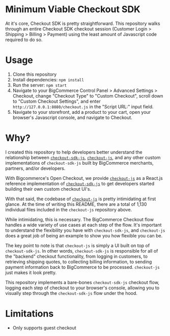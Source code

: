 # Minimum Viable Checkout SDK

At it's core, Checkout SDK is pretty straightforward. This repository walks through an entire
Checkout SDK checkout session (Customer Login > Shipping > Billing > Payment) using the least amount
of Javascript code required to do so.

# Usage

1. Clone this repository
2. Install dependencies: `npm install`
3. Run the server: `npm start`
4. Navigate to your BigCommerce Control Panel > Advanced Settings > Checkout, change "Checkout Type"
   to "Custom Checkout", scroll down to "Custom Checkout Settings", and enter
   `http://127.0.0.1:8080/checkout.js` in the "Script URL:" input field.
5. Navigate to your storefront, add a product to your cart, open your browser's Javascript console,
   and navigate to Checkout.

# Why?

I created this repository to help developers better understand the relationship between
[`checkout-sdk-js`](https://github.com/bigcommerce/checkout-sdk-js),
[`checkout-js`](https://github.com/bigcommerce/checkout-js/), and any other custom implementations
of `checkout-sdk-js` built by BigCommerce merchants, partners, and/or developers.

With Bigcommerce's Open Checkout, we provide
[`checkout-js`](https://github.com/bigcommerce/checkout-js/) as a React.js reference implementation
of [`checkout-sdk-js`](https://github.com/bigcommerce/checkout-sdk-js) to get developers started
building their own custom checkout UI's.

With that said, the codebase of [`checkout-js`](https://github.com/bigcommerce/checkout-js/) is
pretty intimidating at first glance. At the time of writing this README, there are a total of 1,130
individual files included in the `checkout-js` repository above.

While intimidating, this is necessary. The BigCommerce Checkout flow handles a wide variety of use
cases at each step of the flow. It's important to understand the flexibility you have with
`checkout-sdk-js`, and `checkout-js` does a great job of being an example to show you how flexible
you can be.

The key point to note is that `checkout-js` is simply a UI built on top of `checkout-sdk-js`. In
other words, `checkout-sdk-js` is responsible for all of the "backend" checkout functionality, from
logging in customers, to retrieving shipping quotes, to collecting billing information, to sending
payment information back to BigCommerce to be processed. `checkout-js` just makes it look pretty.

This repository implements a bare-bones `checkout-sdk-js` checkout flow, logging each step of
checkout to your browser's console, allowing you to visually step through the `checkout-sdk-js` flow
under the hood.

# Limitations

- Only supports guest checkout

